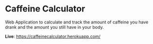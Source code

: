 # Caffeine Calculator
Web Application to calculate and track the amount of caffeine you have drank and the amount you still have in your body.

**Live**: https://caffeinecalculator.herokuapp.com/
